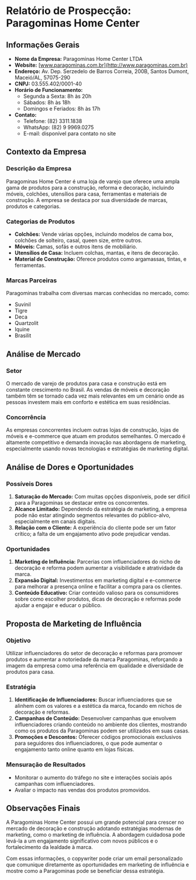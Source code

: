 # Relatório de Prospecção: Paragominas Home Center

## Informações Gerais

- **Nome da Empresa:** Paragominas Home Center LTDA
- **Website:** [www.paragominas.com.br](http://www.paragominas.com.br)
- **Endereço:** Av. Dep. Serzedelo de Barros Correia, 200B, Santos Dumont, Maceió/AL, 57075-290
- **CNPJ:** 03.555.402/0001-40
- **Horário de Funcionamento:** 
  - Segunda a Sexta: 8h às 20h
  - Sábados: 8h às 18h
  - Domingos e Feriados: 8h às 17h
- **Contato:**
  - Telefone: (82) 3311.1838
  - WhatsApp: (82) 9 9969.0275
  - E-mail: disponível para contato no site

## Contexto da Empresa

### Descrição da Empresa
Paragominas Home Center é uma loja de varejo que oferece uma ampla gama de produtos para a construção, reforma e decoração, incluindo móveis, colchões, utensílios para casa, ferramentas e materiais de construção. A empresa se destaca por sua diversidade de marcas, produtos e categorias.

### Categorias de Produtos
- **Colchões:** Vende várias opções, incluindo modelos de cama box, colchões de solteiro, casal, queen size, entre outros.
- **Móveis:** Camas, sofás e outros itens de mobiliário.
- **Utensílios de Casa:** Incluem colchas, mantas, e itens de decoração.
- **Material de Construção:** Oferece produtos como argamassas, tintas, e ferramentas.

### Marcas Parceiras
Paragominas trabalha com diversas marcas conhecidas no mercado, como:
- Suvinil
- Tigre
- Deca
- Quartzolit
- Iquine
- Brasilit

## Análise de Mercado

### Setor
O mercado de varejo de produtos para casa e construção está em constante crescimento no Brasil. As vendas de móveis e decoração também têm se tornado cada vez mais relevantes em um cenário onde as pessoas investem mais em conforto e estética em suas residências.

### Concorrência
As empresas concorrentes incluem outras lojas de construção, lojas de móveis e e-commerce que atuam em produtos semelhantes. O mercado é altamente competitivo e demanda inovação nas abordagens de marketing, especialmente usando novas tecnologias e estratégias de marketing digital.

## Análise de Dores e Oportunidades

### Possíveis Dores
1. **Saturação do Mercado:** Com muitas opções disponíveis, pode ser difícil para a Paragominas se destacar entre os concorrentes.
2. **Alcance Limitado:** Dependendo da estratégia de marketing, a empresa pode não estar atingindo segmentos relevantes do público-alvo, especialmente em canais digitais.
3. **Relação com o Cliente:** A experiência do cliente pode ser um fator crítico; a falta de um engajamento ativo pode prejudicar vendas.

### Oportunidades
1. **Marketing de Influência:** Parcerias com influenciadores do nicho de decoração e reforma podem aumentar a visibilidade e atratividade da marca.
2. **Expansão Digital:** Investimentos em marketing digital e e-commerce para melhorar a presença online e facilitar a compra para os clientes.
3. **Conteúdo Educativo:** Criar conteúdo valioso para os consumidores sobre como escolher produtos, dicas de decoração e reformas pode ajudar a engajar e educar o público.

## Proposta de Marketing de Influência

### Objetivo
Utilizar influenciadores do setor de decoração e reformas para promover produtos e aumentar a notoriedade da marca Paragominas, reforçando a imagem da empresa como uma referência em qualidade e diversidade de produtos para casa.

### Estratégia
1. **Identificação de Influenciadores:** Buscar influenciadores que se alinhem com os valores e a estética da marca, focando em nichos de decoração e reformas.
2. **Campanhas de Conteúdo:** Desenvolver campanhas que envolvem influenciadores criando conteúdo no ambiente dos clientes, mostrando como os produtos da Paragominas podem ser utilizados em suas casas.
3. **Promoções e Descontos:** Oferecer códigos promocionais exclusivos para seguidores dos influenciadores, o que pode aumentar o engajamento tanto online quanto em lojas físicas.

### Mensuração de Resultados
- Monitorar o aumento do tráfego no site e interações sociais após campanhas com influenciadores.
- Avaliar o impacto nas vendas dos produtos promovidos.

## Observações Finais
A Paragominas Home Center possui um grande potencial para crescer no mercado de decoração e construção adotando estratégias modernas de marketing, como o marketing de influência. A abordagem cuidadosa pode levá-la a um engajamento significativo com novos públicos e o fortalecimento da lealdade à marca.

Com essas informações, o copywriter pode criar um email personalizado que comunique diretamente as oportunidades em marketing de influência e mostre como a Paragominas pode se beneficiar dessa estratégia.